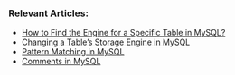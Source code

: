 ### Relevant Articles:
-  [How to Find the Engine for a Specific Table in MySQL?](https://www.baeldung.com/sql/mysql-find-table-storage-engine)
-  [Changing a Table’s Storage Engine in MySQL](https://www.baeldung.com/sql/mysql-change-table-storage-engine)
-  [Pattern Matching in MySQL](https://www.baeldung.com/sql/mysql-pattern-matching)
-  [Comments in MySQL](https://www.baeldung.com/sql/mysql-comments-single-line-multiline-hint)